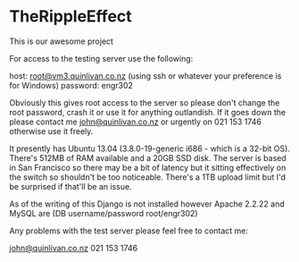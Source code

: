 TheRippleEffect
===============

This is our awesome project

For access to the testing server use the following:

host: root@vm3.quinlivan.co.nz (using ssh or whatever your preference is for Windows)
password: engr302

Obviously this gives root access to the server so please don't change the root password, crash it or use it 
for anything outlandish. If it goes down the please contact me john@quinlivan.co.nz or urgently on 021 153 1746
otherwise use it freely.

It presently has Ubuntu 13.04 (3.8.0-19-generic i686 - which is a 32-bit OS). There's 512MB of RAM available and
a 20GB SSD disk. The server is based in San Francisco so there may be a bit of latency but it sitting effectively
on the switch so shouldn't be too noticeable. There's a 1TB upload limit but I'd be surprised if that'll be an issue.

As of the writing of this Django is not installed however Apache 2.2.22 and MySQL are (DB username/password root/engr302)

Any problems with the test server please feel free to contact me:

john@quinlivan.co.nz
021 153 1746
